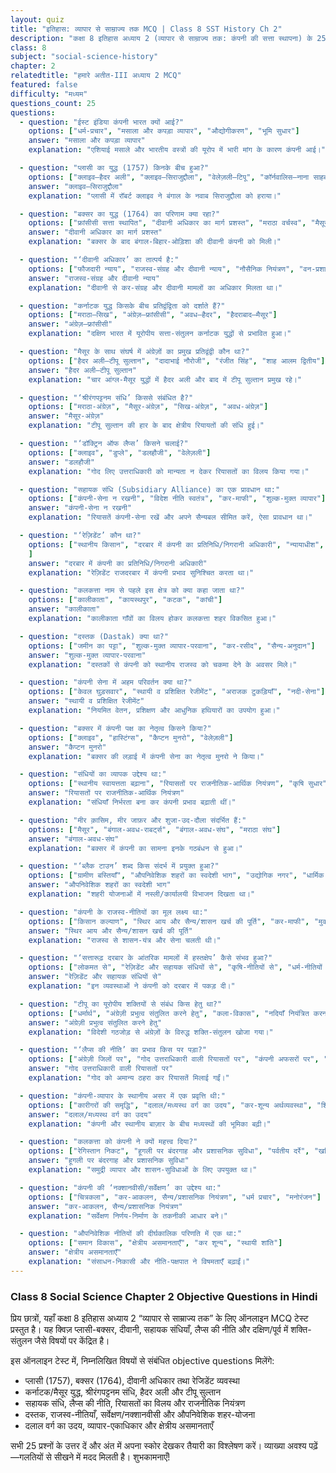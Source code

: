 ```yaml
---
layout: quiz
title: "इतिहास: व्यापार से साम्राज्य तक MCQ | Class 8 SST History Ch 2"
description: "कक्षा 8 इतिहास अध्याय 2 (व्यापार से साम्राज्य तक: कंपनी की सत्ता स्थापना) के 25 महत्वपूर्ण MCQ—प्लासी-बक्सर, दीवानी, सहायक संधि, लैप्स की नीति, कर्नाटक/मैसूर संघर्ष।"
class: 8
subject: "social-science-history"
chapter: 2
relatedtitle: "हमारे अतीत-III अध्याय 2 MCQ"
featured: false
difficulty: "मध्यम"
questions_count: 25
questions:
  - question: "ईस्ट इंडिया कंपनी भारत क्यों आई?"
    options: ["धर्म-प्रचार", "मसाला और कपड़ा व्यापार", "औद्योगीकरण", "भूमि सुधार"]
    answer: "मसाला और कपड़ा व्यापार"
    explanation: "एशियाई मसाले और भारतीय वस्त्रों की यूरोप में भारी मांग के कारण कंपनी आई।"

  - question: "प्लासी का युद्ध (1757) किनके बीच हुआ?"
    options: ["क्लाइव—हैदर अली", "क्लाइव—सिराजुद्दौला", "वेलेज़ली—टिपू", "कॉर्नवालिस—नाना साहब"]
    answer: "क्लाइव—सिराजुद्दौला"
    explanation: "प्लासी में रॉबर्ट क्लाइव ने बंगाल के नवाब सिराजुद्दौला को हराया।"

  - question: "बक्सर का युद्ध (1764) का परिणाम क्या रहा?"
    options: ["फ्रांसीसी सत्ता स्थापित", "दीवानी अधिकार का मार्ग प्रशस्त", "मराठा वर्चस्व", "मैसूर उदय"]
    answer: "दीवानी अधिकार का मार्ग प्रशस्त"
    explanation: "बक्सर के बाद बंगाल-बिहार-ओड़िशा की दीवानी कंपनी को मिली।"

  - question: "‘दीवानी अधिकार’ का तात्पर्य है:"
    options: ["फौजदारी न्याय", "राजस्व-संग्रह और दीवानी न्याय", "नौसैनिक नियंत्रण", "वन-प्रशासन"]
    answer: "राजस्व-संग्रह और दीवानी न्याय"
    explanation: "दीवानी से कर-संग्रह और दीवानी मामलों का अधिकार मिलता था।"

  - question: "कर्नाटक युद्ध किसके बीच प्रतिद्वंद्विता को दर्शाते हैं?"
    options: ["मराठा—सिख", "अंग्रेज़—फ्रांसीसी", "अवध—हैदर", "हैदराबाद—मैसूर"]
    answer: "अंग्रेज़—फ्रांसीसी"
    explanation: "दक्षिण भारत में यूरोपीय सत्ता-संतुलन कर्नाटक युद्धों से प्रभावित हुआ।"

  - question: "मैसूर के साथ संघर्ष में अंग्रेज़ों का प्रमुख प्रतिद्वंद्वी कौन था?"
    options: ["हैदर अली—टीपू सुल्तान", "दादाभाई नौरोजी", "रंजीत सिंह", "शाह आलम द्वितीय"]
    answer: "हैदर अली—टीपू सुल्तान"
    explanation: "चार आंग्ल-मैसूर युद्धों में हैदर अली और बाद में टीपू सुल्तान प्रमुख रहे।"

  - question: "‘श्रीरंगपट्टनम संधि’ किससे संबंधित है?"
    options: ["मराठा-अंग्रेज़", "मैसूर-अंग्रेज़", "सिख-अंग्रेज़", "अवध-अंग्रेज़"]
    answer: "मैसूर-अंग्रेज़"
    explanation: "टीपू सुल्तान की हार के बाद क्षेत्रीय रियायतों की संधि हुई।"

  - question: "‘डॉक्ट्रिन ऑफ लैप्स’ किसने चलाई?"
    options: ["क्लाइव", "डुप्ले", "डलहौजी", "वेलेज़ली"]
    answer: "डलहौजी"
    explanation: "गोद लिए उत्तराधिकारी को मान्यता न देकर रियासतों का विलय किया गया।"

  - question: "सहायक संधि (Subsidiary Alliance) का एक प्रावधान था:"
    options: ["कंपनी-सेना न रखनी", "विदेश नीति स्वतंत्र", "कर-माफी", "शुल्क-मुक्त व्यापार"]
    answer: "कंपनी-सेना न रखनी"
    explanation: "रियासतें कंपनी-सेना रखें और अपने सैन्यबल सीमित करें, ऐसा प्रावधान था।"

  - question: "‘रेज़िडेंट’ कौन था?"
    options: ["स्थानीय किसान", "दरबार में कंपनी का प्रतिनिधि/निगरानी अधिकारी", "न्यायाधीश", "सैनिक"
    ]
    answer: "दरबार में कंपनी का प्रतिनिधि/निगरानी अधिकारी"
    explanation: "रेज़िडेंट राजदरबार में कंपनी प्रभाव सुनिश्चित करता था।"

  - question: "कलकत्ता नाम से पहले इस क्षेत्र को क्या कहा जाता था?"
    options: ["कालीकाता", "कायस्थपुर", "कटक", "कांची"]
    answer: "कालीकाता"
    explanation: "कालीकाता गाँवों का विलय होकर कलकत्ता शहर विकसित हुआ।"

  - question: "दस्तक (Dastak) क्या था?"
    options: ["जमीन का पट्टा", "शुल्क-मुक्त व्यापार-परवाना", "कर-रसीद", "सैन्य-अनुदान"]
    answer: "शुल्क-मुक्त व्यापार-परवाना"
    explanation: "दस्तकों से कंपनी को स्थानीय राजस्व को चकमा देने के अवसर मिले।"

  - question: "कंपनी सेना में अहम परिवर्तन क्या था?"
    options: ["केवल घुड़सवार", "स्थायी व प्रशिक्षित रेजीमेंट", "अराजक टुकड़ियाँ", "नदी-सेना"]
    answer: "स्थायी व प्रशिक्षित रेजीमेंट"
    explanation: "नियमित वेतन, प्रशिक्षण और आधुनिक हथियारों का उपयोग हुआ।"

  - question: "बक्सर में कंपनी पक्ष का नेतृत्व किसने किया?"
    options: ["क्लाइव", "हास्टिंग्स", "कैप्टन मुनरो", "वेलेज़ली"]
    answer: "कैप्टन मुनरो"
    explanation: "बक्सर की लड़ाई में कंपनी सेना का नेतृत्व मुनरो ने किया।"

  - question: "संधियों का व्यापक उद्देश्य था:"
    options: ["स्थानीय स्वायत्तता बढ़ाना", "रियासतों पर राजनीतिक-आर्थिक नियंत्रण", "कृषि सुधार", "धर्म-प्रचार"]
    answer: "रियासतों पर राजनीतिक-आर्थिक नियंत्रण"
    explanation: "संधियाँ निर्भरता बना कर कंपनी प्रभाव बढ़ाती थीं।"

  - question: "मीर क़ासिम, मीर जाफ़र और शुजा-उद-दौला संदर्भित हैं:"
    options: ["मैसूर", "बंगाल-अवध-राबर्ट्स", "बंगाल-अवध-संघ", "मराठा संघ"]
    answer: "बंगाल-अवध-संघ"
    explanation: "बक्सर में कंपनी का सामना इनके गठबंधन से हुआ।"

  - question: "‘ब्लैक टाउन’ शब्द किस संदर्भ में प्रयुक्त हुआ?"
    options: ["ग्रामीण बस्तियाँ", "औपनिवेशिक शहरों का स्वदेशी भाग", "उद्योगिक नगर", "धार्मिक स्थल"]
    answer: "औपनिवेशिक शहरों का स्वदेशी भाग"
    explanation: "शहरी योजनाओं में नस्ली/कार्यालयी विभाजन दिखता था।"

  - question: "कंपनी के राजस्व-नीतियों का मूल लक्ष्य था:"
    options: ["किसान कल्याण", "स्थिर आय और सैन्य/शासन खर्च की पूर्ति", "कर-माफी", "मुक्त व्यापार"]
    answer: "स्थिर आय और सैन्य/शासन खर्च की पूर्ति"
    explanation: "राजस्व से शासन-यंत्र और सेना चलती थी।"

  - question: "‘सत्तारूढ़ दरबार के आंतरिक मामलों में हस्तक्षेप’ कैसे संभव हुआ?"
    options: ["लोकमत से", "रेज़िडेंट और सहायक संधियों से", "कृषि-नीतियों से", "धर्म-नीतियों से"]
    answer: "रेज़िडेंट और सहायक संधियों से"
    explanation: "इन व्यवस्थाओं ने कंपनी को दरबार में पकड़ दी।"

  - question: "टीपू का यूरोपीय शक्तियों से संबंध किस हेतु था?"
    options: ["धर्मार्थ", "अंग्रेज़ी प्रभुत्व संतुलित करने हेतु", "कला-विकास", "नदियाँ नियंत्रित करना"]
    answer: "अंग्रेज़ी प्रभुत्व संतुलित करने हेतु"
    explanation: "विदेशी गठजोड़ से अंग्रेज़ों के विरुद्ध शक्ति-संतुलन खोजा गया।"

  - question: "‘लैप्स की नीति’ का प्रभाव किस पर पड़ा?"
    options: ["अंग्रेज़ी जिलों पर", "गोद उत्तराधिकारी वाली रियासतों पर", "कंपनी अफसरों पर", "नगरपालिकाओं पर"]
    answer: "गोद उत्तराधिकारी वाली रियासतों पर"
    explanation: "गोद को अमान्य ठहरा कर रियासतें मिलाई गईं।"

  - question: "कंपनी-व्यापार के स्थानीय असर में एक प्रवृत्ति थी:"
    options: ["कारीगरों की समृद्धि", "दलाल/मध्यस्थ वर्ग का उदय", "कर-शून्य अर्थव्यवस्था", "शिक्षा का उछाल"]
    answer: "दलाल/मध्यस्थ वर्ग का उदय"
    explanation: "कंपनी और स्थानीय बाज़ार के बीच मध्यस्थों की भूमिका बढ़ी।"

  - question: "कलकत्ता को कंपनी ने क्यों महत्त्व दिया?"
    options: ["रेगिस्तान निकट", "हूगली पर बंदरगाह और प्रशासनिक सुविधा", "पर्वतीय दर्रे", "खनिज निकट"]
    answer: "हूगली पर बंदरगाह और प्रशासनिक सुविधा"
    explanation: "समुद्री व्यापार और शासन-सुविधाओं के लिए उपयुक्त था।"

  - question: "कंपनी की ‘नक्शानवीसी/सर्वेक्षण’ का उद्देश्य था:"
    options: ["चित्रकला", "कर-आकलन, सैन्य/प्रशासनिक नियंत्रण", "धर्म प्रचार", "मनोरंजन"]
    answer: "कर-आकलन, सैन्य/प्रशासनिक नियंत्रण"
    explanation: "सर्वेक्षण निर्णय-निर्माण के तकनीकी आधार बने।"

  - question: "औपनिवेशिक नीतियों की दीर्घकालिक परिणति में एक था:"
    options: ["समान विकास", "क्षेत्रीय असमानताएँ", "कर शून्य", "स्थायी शांति"]
    answer: "क्षेत्रीय असमानताएँ"
    explanation: "संसाधन-निकासी और नीति-पक्षपात ने विषमताएँ बढ़ाईं।"
---
```


### Class 8 Social Science Chapter 2 Objective Questions in Hindi

प्रिय छात्रों, यहाँ कक्षा 8 इतिहास अध्याय 2 “व्यापार से साम्राज्य तक” के लिए ऑनलाइन MCQ टेस्ट प्रस्तुत है। यह क्विज़ प्लासी-बक्सर, दीवानी, सहायक संधियाँ, लैप्स की नीति और दक्षिण/पूर्व में शक्ति-संतुलन जैसे विषयों पर केंद्रित है।

इस ऑनलाइन टेस्ट में, निम्नलिखित विषयों से संबंधित objective questions मिलेंगे:
- प्लासी (1757), बक्सर (1764), दीवानी अधिकार तथा रेजिडेंट व्यवस्था
- कर्नाटक/मैसूर युद्ध, श्रीरंगपट्टनम संधि, हैदर अली और टीपू सुल्तान
- सहायक संधि, लैप्स की नीति, रियासतों का विलय और राजनीतिक नियंत्रण
- दस्तक, राजस्व-नीतियाँ, सर्वेक्षण/नक्शानवीसी और औपनिवेशिक शहर-योजना
- दलाल वर्ग का उदय, व्यापार-एकाधिकार और क्षेत्रीय असमानताएँ

सभी 25 प्रश्नों के उत्तर दें और अंत में अपना स्कोर देखकर तैयारी का विश्लेषण करें। व्याख्या अवश्य पढ़ें—गलतियों से सीखने में मदद मिलती है। शुभकामनाएँ!
